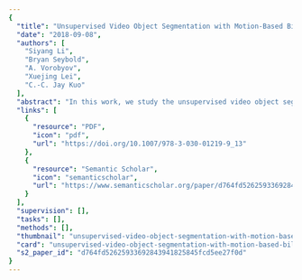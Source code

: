 ```yaml
---
{
  "title": "Unsupervised Video Object Segmentation with Motion-Based Bilateral Networks",
  "date": "2018-09-08",
  "authors": [
    "Siyang Li",
    "Bryan Seybold",
    "A. Vorobyov",
    "Xuejing Lei",
    "C.-C. Jay Kuo"
  ],
  "abstract": "In this work, we study the unsupervised video object segmentation problem where moving objects are segmented without prior knowledge of these objects. First, we propose a motion-based bilateral network to estimate the background based on the motion pattern of non-object regions. The bilateral network reduces false positive regions by accurately identifying background objects. Then, we integrate the background estimate from the bilateral network with instance embeddings into a graph, which allows multiple frame reasoning with graph edges linking pixels from different frames. We classify graph nodes by defining and minimizing a cost function, and segment the video frames based on the node labels. The proposed method outperforms previous state-of-the-art unsupervised video object segmentation methods against the DAVIS 2016 and the FBMS-59 datasets.",
  "links": [
    {
      "resource": "PDF",
      "icon": "pdf",
      "url": "https://doi.org/10.1007/978-3-030-01219-9_13"
    },
    {
      "resource": "Semantic Scholar",
      "icon": "semanticscholar",
      "url": "https://www.semanticscholar.org/paper/d764fd52625933692843941825845fcd5ee27f0d"
    }
  ],
  "supervision": [],
  "tasks": [],
  "methods": [],
  "thumbnail": "unsupervised-video-object-segmentation-with-motion-based-bilateral-networks-thumb.jpg",
  "card": "unsupervised-video-object-segmentation-with-motion-based-bilateral-networks-card.jpg",
  "s2_paper_id": "d764fd52625933692843941825845fcd5ee27f0d"
}
---
```



